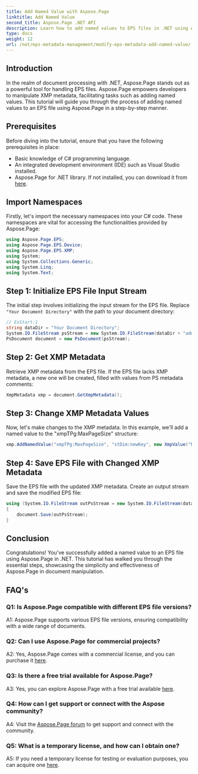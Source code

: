 ```yaml
---
title: Add Named Value with Aspose.Page
linktitle: Add Named Value
second_title: Aspose.Page .NET API
description: Learn how to add named values to EPS files in .NET using Aspose.Page. This comprehensive tutorial guides you through the process step by step.
type: docs
weight: 12
url: /net/eps-metadata-management/modify-eps-metadata-add-named-value/
---
```

## Introduction

In the realm of document processing with .NET, Aspose.Page stands out as a powerful tool for handling EPS files. Aspose.Page empowers developers to manipulate XMP metadata, facilitating tasks such as adding named values. This tutorial will guide you through the process of adding named values to an EPS file using Aspose.Page in a step-by-step manner.

## Prerequisites

Before diving into the tutorial, ensure that you have the following prerequisites in place:

- Basic knowledge of C# programming language.
- An integrated development environment (IDE) such as Visual Studio installed.
- Aspose.Page for .NET library. If not installed, you can download it from [here](https://releases.aspose.com/page/net/).

## Import Namespaces

Firstly, let's import the necessary namespaces into your C# code. These namespaces are vital for accessing the functionalities provided by Aspose.Page:

```csharp
using Aspose.Page.EPS;
using Aspose.Page.EPS.Device;
using Aspose.Page.EPS.XMP;
using System;
using System.Collections.Generic;
using System.Linq;
using System.Text;
```

## Step 1: Initialize EPS File Input Stream

The initial step involves initializing the input stream for the EPS file. Replace `"Your Document Directory"` with the path to your document directory:

```csharp
// ExStart:1
string dataDir = "Your Document Directory";
System.IO.FileStream psStream = new System.IO.FileStream(dataDir + "add_named_value_input.eps", System.IO.FileMode.Open, System.IO.FileAccess.Read);
PsDocument document = new PsDocument(psStream);
```

## Step 2: Get XMP Metadata

Retrieve XMP metadata from the EPS file. If the EPS file lacks XMP metadata, a new one will be created, filled with values from PS metadata comments:

```csharp
XmpMetadata xmp = document.GetXmpMetadata();
```

## Step 3: Change XMP Metadata Values

Now, let's make changes to the XMP metadata. In this example, we'll add a named value to the "xmpTPg:MaxPageSize" structure:

```csharp
xmp.AddNamedValue("xmpTPg:MaxPageSize", "stDim:newKey", new XmpValue("NewValue"));
```

## Step 4: Save EPS File with Changed XMP Metadata

Save the EPS file with the updated XMP metadata. Create an output stream and save the modified EPS file:

```csharp
using (System.IO.FileStream outPsStream = new System.IO.FileStream(dataDir + "add_named_value_output.eps", System.IO.FileMode.Create, System.IO.FileAccess.Write))
{
    document.Save(outPsStream);
}
```

## Conclusion

Congratulations! You've successfully added a named value to an EPS file using Aspose.Page in .NET. This tutorial has walked you through the essential steps, showcasing the simplicity and effectiveness of Aspose.Page in document manipulation.

## FAQ's

### Q1: Is Aspose.Page compatible with different EPS file versions?

A1: Aspose.Page supports various EPS file versions, ensuring compatibility with a wide range of documents.

### Q2: Can I use Aspose.Page for commercial projects?

A2: Yes, Aspose.Page comes with a commercial license, and you can purchase it [here](https://purchase.aspose.com/buy).

### Q3: Is there a free trial available for Aspose.Page?

A3: Yes, you can explore Aspose.Page with a free trial available [here](https://releases.aspose.com/).

### Q4: How can I get support or connect with the Aspose community?

A4: Visit the [Aspose.Page forum](https://forum.aspose.com/c/page/39) to get support and connect with the community.

### Q5: What is a temporary license, and how can I obtain one?

A5: If you need a temporary license for testing or evaluation purposes, you can acquire one [here](https://purchase.aspose.com/temporary-license/).
